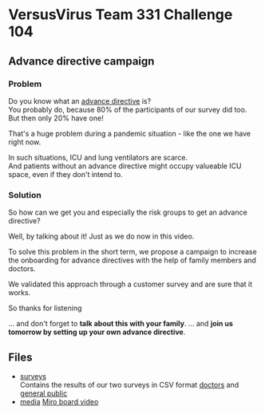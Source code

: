 # VersusVirus Team 331 Challenge 104
## Advance directive campaign

### Problem
Do you know what an [advance directive](https://www.ch.ch/en/patient-decrees) is?  
You probably do, because 80% of the participants of our survey did too.  
But then only 20% have one!

That's a huge problem during a pandemic situation - like the one we have right now.

In such situations, ICU and lung ventilators are scarce.  
And patients without an advance directive might occupy valueable ICU space, even if they don't intend to.

### Solution
So how can we get you and especially the risk groups to get an advance directive?

Well, by talking about it! Just as we do now in this video.

To solve this problem in the short term, we propose a campaign to increase the onboarding for advance directives with the help of family members and doctors.

We validated this approach through a customer survey and are sure that it works.

So thanks for listening  

... and don't forget to **talk about this with your family**.
... and **join us tomorrow by setting up your own advance directive**.

## Files
- [surveys](surveys)  
  Contains the results of our two surveys in CSV format
  [doctors](surveys/survey1_DA.csv) and [general public](surveys/survey2.csv)
- [media](media) 
  [Miro board video](media/miro_board.mp4)